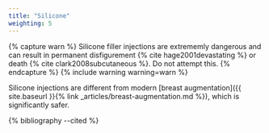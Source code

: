 ```yaml
---
title: "Silicone"
weighting: 5
---
```


{% capture warn %}
Silicone filler injections are extrememly dangerous and can result in permanent disfigurement {% cite hage2001devastating %} or death {% cite clark2008subcutaneous %}. Do not attempt this.
{% endcapture %}
{% include warning warning=warn %}

Silicone injections are different from modern [breast augmentation]({{ site.baseurl }}{% link _articles/breast-augmentation.md %}), which is significantly safer.

{% bibliography --cited %}